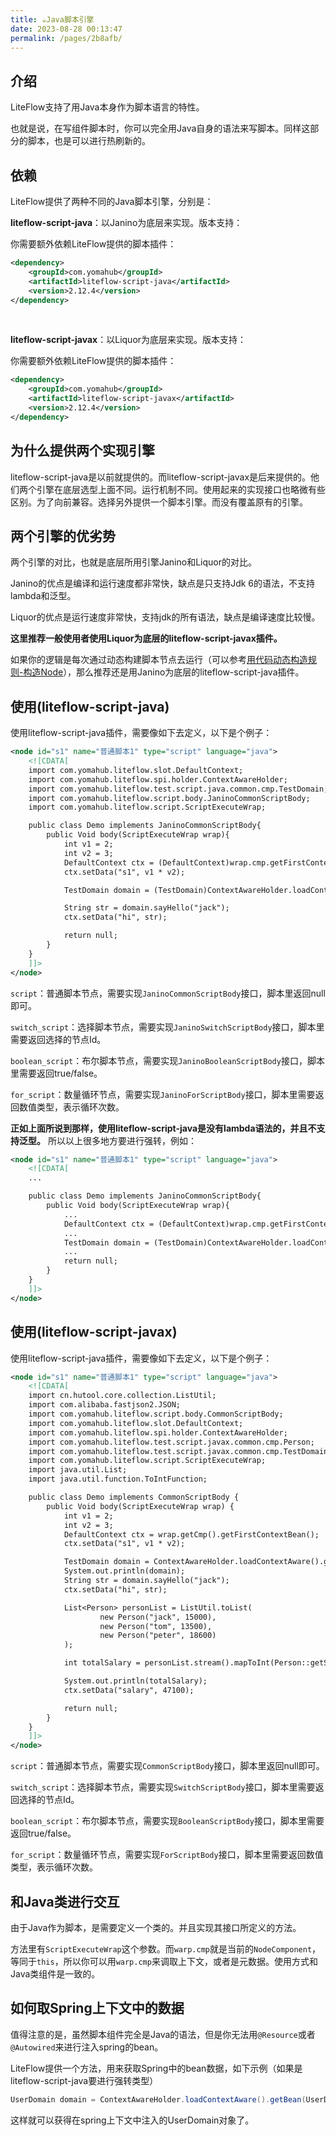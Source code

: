 ```yaml
---
title: ☕️Java脚本引擎
date: 2023-08-28 00:13:47
permalink: /pages/2b8afb/
---
```


## 介绍

LiteFlow支持了用Java本身作为脚本语言的特性。

也就是说，在写组件脚本时，你可以完全用Java自身的语法来写脚本。同样这部分的脚本，也是可以进行热刷新的。

## 依赖

LiteFlow提供了两种不同的Java脚本引擎，分别是：

**liteflow-script-java**：以Janino为底层来实现。版本支持：<Badge text="v2.11.0+" vertical="middle"/>

你需要额外依赖LiteFlow提供的脚本插件：

```xml
<dependency>
    <groupId>com.yomahub</groupId>
    <artifactId>liteflow-script-java</artifactId>
    <version>2.12.4</version>
</dependency>
```

<br>

**liteflow-script-javax**：以Liquor为底层来实现。版本支持：<Badge text="v2.12.4+" vertical="middle"/>

你需要额外依赖LiteFlow提供的脚本插件：

```xml
<dependency>
    <groupId>com.yomahub</groupId>
    <artifactId>liteflow-script-javax</artifactId>
    <version>2.12.4</version>
</dependency>
```



## 为什么提供两个实现引擎

liteflow-script-java是以前就提供的。而liteflow-script-javax是后来提供的。他们两个引擎在底层选型上面不同。运行机制不同。使用起来的实现接口也略微有些区别。为了向前兼容。选择另外提供一个脚本引擎。而没有覆盖原有的引擎。



## 两个引擎的优劣势

两个引擎的对比，也就是底层所用引擎Janino和Liquor的对比。

Janino的优点是编译和运行速度都非常快，缺点是只支持Jdk 6的语法，不支持lambda和泛型。

Liquor的优点是运行速度非常快，支持jdk的所有语法，缺点是编译速度比较慢。

**这里推荐一般使用者使用Liquor为底层的liteflow-script-javax插件。**

如果你的逻辑是每次通过动态构建脚本节点去运行（可以参考[用代码动态构造规则-构造Node](/pages/5bbee3/)），那么推荐还是用Janino为底层的liteflow-script-java插件。



## 使用(liteflow-script-java)

使用liteflow-script-java插件，需要像如下去定义，以下是个例子：

```xml
<node id="s1" name="普通脚本1" type="script" language="java">
    <![CDATA[
    import com.yomahub.liteflow.slot.DefaultContext;
    import com.yomahub.liteflow.spi.holder.ContextAwareHolder;
    import com.yomahub.liteflow.test.script.java.common.cmp.TestDomain;
    import com.yomahub.liteflow.script.body.JaninoCommonScriptBody;
    import com.yomahub.liteflow.script.ScriptExecuteWrap;

    public class Demo implements JaninoCommonScriptBody{
        public Void body(ScriptExecuteWrap wrap){
            int v1 = 2;
            int v2 = 3;
            DefaultContext ctx = (DefaultContext)wrap.cmp.getFirstContextBean();
            ctx.setData("s1", v1 * v2);

            TestDomain domain = (TestDomain)ContextAwareHolder.loadContextAware().getBean(TestDomain.class);

            String str = domain.sayHello("jack");
            ctx.setData("hi", str);

            return null;
        }
    }
    ]]>
</node>
```

`script`：普通脚本节点，需要实现`JaninoCommonScriptBody`接口，脚本里返回null即可。

`switch_script`：选择脚本节点，需要实现`JaninoSwitchScriptBody`接口，脚本里需要返回选择的节点Id。

`boolean_script`：布尔脚本节点，需要实现`JaninoBooleanScriptBody`接口，脚本里需要返回true/false。

`for_script`：数量循环节点，需要实现`JaninoForScriptBody`接口，脚本里需要返回数值类型，表示循环次数。



**正如上面所说到那样，使用liteflow-script-java是没有lambda语法的，并且不支持泛型。** 所以以上很多地方要进行强转，例如：

```xml
<node id="s1" name="普通脚本1" type="script" language="java">
    <![CDATA[
    ...

    public class Demo implements JaninoCommonScriptBody{
        public Void body(ScriptExecuteWrap wrap){
            ...
            DefaultContext ctx = (DefaultContext)wrap.cmp.getFirstContextBean();
            ...
            TestDomain domain = (TestDomain)ContextAwareHolder.loadContextAware().getBean(TestDomain.class);
            ...
            return null;
        }
    }
    ]]>
</node>
```





## 使用(liteflow-script-javax)

使用liteflow-script-java插件，需要像如下去定义，以下是个例子：

```xml
<node id="s1" name="普通脚本1" type="script" language="java">
    <![CDATA[
    import cn.hutool.core.collection.ListUtil;
    import com.alibaba.fastjson2.JSON;
    import com.yomahub.liteflow.script.body.CommonScriptBody;
    import com.yomahub.liteflow.slot.DefaultContext;
    import com.yomahub.liteflow.spi.holder.ContextAwareHolder;
    import com.yomahub.liteflow.test.script.javax.common.cmp.Person;
    import com.yomahub.liteflow.test.script.javax.common.cmp.TestDomain;
    import com.yomahub.liteflow.script.ScriptExecuteWrap;
    import java.util.List;
    import java.util.function.ToIntFunction;

    public class Demo implements CommonScriptBody {
        public Void body(ScriptExecuteWrap wrap) {
            int v1 = 2;
            int v2 = 3;
            DefaultContext ctx = wrap.getCmp().getFirstContextBean();
            ctx.setData("s1", v1 * v2);

            TestDomain domain = ContextAwareHolder.loadContextAware().getBean(TestDomain.class);
            System.out.println(domain);
            String str = domain.sayHello("jack");
            ctx.setData("hi", str);

            List<Person> personList = ListUtil.toList(
                    new Person("jack", 15000),
                    new Person("tom", 13500),
                    new Person("peter", 18600)
            );

            int totalSalary = personList.stream().mapToInt(Person::getSalary).sum();

            System.out.println(totalSalary);
            ctx.setData("salary", 47100);

            return null;
        }
    }
    ]]>
</node>
```

`script`：普通脚本节点，需要实现`CommonScriptBody`接口，脚本里返回null即可。

`switch_script`：选择脚本节点，需要实现`SwitchScriptBody`接口，脚本里需要返回选择的节点Id。

`boolean_script`：布尔脚本节点，需要实现`BooleanScriptBody`接口，脚本里需要返回true/false。

`for_script`：数量循环节点，需要实现`ForScriptBody`接口，脚本里需要返回数值类型，表示循环次数。



## 和Java类进行交互

由于Java作为脚本，是需要定义一个类的。并且实现其接口所定义的方法。

方法里有`ScriptExecuteWrap`这个参数。而`warp.cmp`就是当前的`NodeComponent`，等同于`this`，所以你可以用`warp.cmp`来调取上下文，或者是元数据。使用方式和Java类组件是一致的。



## 如何取Spring上下文中的数据

值得注意的是，虽然脚本组件完全是Java的语法，但是你无法用`@Resource`或者`@Autowired`来进行注入spring的bean。

LiteFlow提供一个方法，用来获取Spring中的bean数据，如下示例（如果是liteflow-script-java要进行强转类型）

```java
UserDomain domain = ContextAwareHolder.loadContextAware().getBean(UserDomain.class);
```

这样就可以获得在spring上下文中注入的UserDomain对象了。